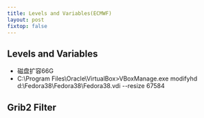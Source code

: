 ```yaml
---
title: Levels and Variables(ECMWF)
layout: post
fixtop: false
---
```


## Levels and Variables
- 磁盘扩容66G
- C:\Program Files\Oracle\VirtualBox>VBoxManage.exe modifyhd d:\Fedora38\Fedora38\Fedora38.vdi --resize 67584

## Grib2 Filter